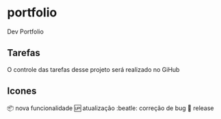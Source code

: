 # portfolio
Dev Portfolio

## Tarefas

O controle das tarefas desse projeto será realizado no GiHub

## Icones

:package: nova funcionalidade
:up: atualização
:beatle: correção de bug
:checkered_flag: release
